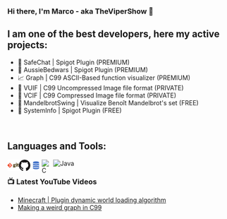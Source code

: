 ### Hi there, I'm Marco - aka TheViperShow 👋

## I am one of the best developers, here my active projects:

- 💬 SafeChat | Spigot Plugin (PREMIUM)
- 🌠 AussieBedwars | Spigot Plugin (PREMIUM)
- 📈 Graph | C99 ASCII-Based function visualizer (PREMIUM)
- 💾 VUIF | C99 Uncompressed Image file format (PRIVATE)
- 💽 VCIF | C99 Compressed Image file format (PRIVATE)
- 🌌 MandelbrotSwing | Visualize Benoît Mandelbrot's set (FREE)
- 🥽 SystemInfo | Spigot Plugin (FREE)

<br />

## Languages and Tools:

<img align="left" alt="Git" width="26px" src="https://raw.githubusercontent.com/github/explore/80688e429a7d4ef2fca1e82350fe8e3517d3494d/topics/git/git.png" />
<img align="left" alt="GitHub" width="26px" src="https://raw.githubusercontent.com/github/explore/78df643247d429f6cc873026c0622819ad797942/topics/github/github.png" />
<img align="left" alt="SQL" width="26px" src="https://raw.githubusercontent.com/github/explore/80688e429a7d4ef2fca1e82350fe8e3517d3494d/topics/sql/sql.png" />
<img align="left" alt="C" width="26px" src="https://ksp.himaforka-uajy.org/images/c.png" />
<img aligh="left" alt="Java" width="26px" src="https://halab4dev.files.wordpress.com/2016/07/java-logo.png" />

### 📺 Latest YouTube Videos

- [Minecraft | Plugin dynamic world loading algorithm](https://www.youtube.com/watch?v=SLXon2J2p3I)
- [Making a weird graph in C99](https://www.youtube.com/watch?v=m7isKy2Bg0w&t=314s)



<!--
**TheViperShow/TheViperShow** is a ✨ _special_ ✨ repository because its `README.md` (this file) appears on your GitHub profile.

Here are some ideas to get you started:

- 🔭 I’m currently working on ...
- 🌱 I’m currently learning ...
- 👯 I’m looking to collaborate on ...
- 🤔 I’m looking for help with ...
- 💬 Ask me about ...
- 📫 How to reach me: ...
- 😄 Pronouns: ...
- ⚡ Fun fact: ...
-->
